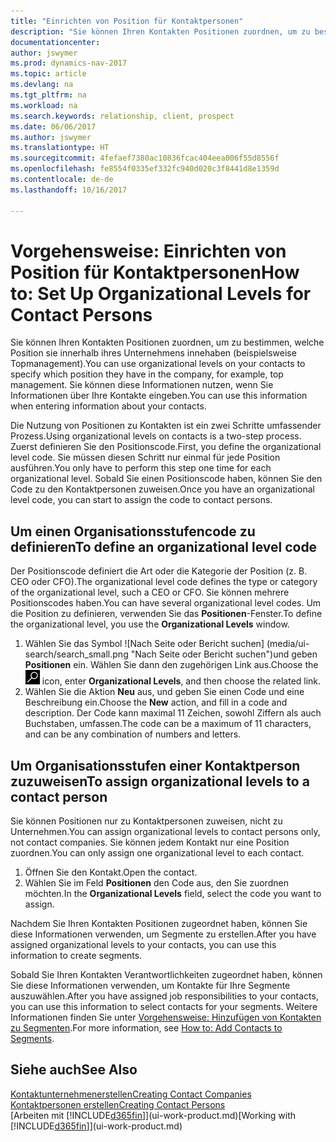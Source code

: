```yaml
---
title: "Einrichten von Position für Kontaktpersonen"
description: "Sie können Ihren Kontakten Positionen zuordnen, um zu bestimmen, welche Position sie innerhalb ihres Unternehmens innehaben (beispielsweise Topmanagement)."
documentationcenter: 
author: jswymer
ms.prod: dynamics-nav-2017
ms.topic: article
ms.devlang: na
ms.tgt_pltfrm: na
ms.workload: na
ms.search.keywords: relationship, client, prospect
ms.date: 06/06/2017
ms.author: jswymer
ms.translationtype: HT
ms.sourcegitcommit: 4fefaef7380ac10836fcac404eea006f55d8556f
ms.openlocfilehash: fe8554f0335ef332fc940d020c3f8441d8e1359d
ms.contentlocale: de-de
ms.lasthandoff: 10/16/2017

---
```

# <a name="how-to-set-up-organizational-levels-for-contact-persons"></a><span data-ttu-id="ae691-103">Vorgehensweise: Einrichten von Position für Kontaktpersonen</span><span class="sxs-lookup"><span data-stu-id="ae691-103">How to: Set Up Organizational Levels for Contact Persons</span></span>
<span data-ttu-id="ae691-104">Sie können Ihren Kontakten Positionen zuordnen, um zu bestimmen, welche Position sie innerhalb ihres Unternehmens innehaben (beispielsweise Topmanagement).</span><span class="sxs-lookup"><span data-stu-id="ae691-104">You can use organizational levels on your contacts to specify which position they have in the company, for example, top management.</span></span> <span data-ttu-id="ae691-105">Sie können diese Informationen nutzen, wenn Sie Informationen über Ihre Kontakte eingeben.</span><span class="sxs-lookup"><span data-stu-id="ae691-105">You can use this information when entering information about your contacts.</span></span>

<span data-ttu-id="ae691-106">Die Nutzung von Positionen zu Kontakten ist ein zwei Schritte umfassender Prozess.</span><span class="sxs-lookup"><span data-stu-id="ae691-106">Using organizational levels on contacts is a two-step process.</span></span> <span data-ttu-id="ae691-107">Zuerst definieren Sie den Positionscode.</span><span class="sxs-lookup"><span data-stu-id="ae691-107">First, you define the organizational level code.</span></span> <span data-ttu-id="ae691-108">Sie müssen diesen Schritt nur einmal für jede Position ausführen.</span><span class="sxs-lookup"><span data-stu-id="ae691-108">You only have to perform this step one time for each organizational level.</span></span> <span data-ttu-id="ae691-109">Sobald Sie einen Positionscode haben, können Sie den Code zu den Kontaktpersonen zuweisen.</span><span class="sxs-lookup"><span data-stu-id="ae691-109">Once you have an organizational level code, you can start to assign the code to contact persons.</span></span>

## <a name="to-define-an-organizational-level-code"></a><span data-ttu-id="ae691-110">Um einen Organisationsstufencode zu definieren</span><span class="sxs-lookup"><span data-stu-id="ae691-110">To define an organizational level code</span></span>
<span data-ttu-id="ae691-111">Der Positionscode definiert die Art oder die Kategorie der Position (z. B. CEO oder CFO).</span><span class="sxs-lookup"><span data-stu-id="ae691-111">The organizational level code defines the type or category of the organizational level, such a CEO  or CFO.</span></span> <span data-ttu-id="ae691-112">Sie können mehrere Positionscodes haben.</span><span class="sxs-lookup"><span data-stu-id="ae691-112">You can have several organizational level codes.</span></span> <span data-ttu-id="ae691-113">Um die Position zu definieren, verwenden Sie das **Positionen**-Fenster.</span><span class="sxs-lookup"><span data-stu-id="ae691-113">To define the organizational level, you use the **Organizational Levels** window.</span></span>

1. <span data-ttu-id="ae691-114">Wählen Sie das Symbol ![Nach Seite oder Bericht suchen] (media/ui-search/search_small.png "Nach Seite oder Bericht suchen")und geben **Positionen** ein. Wählen Sie dann den zugehörigen Link aus.</span><span class="sxs-lookup"><span data-stu-id="ae691-114">Choose the ![Search for Page or Report](media/ui-search/search_small.png "Search for Page or Report icon") icon, enter **Organizational Levels**, and then choose the related link.</span></span>
2. <span data-ttu-id="ae691-115">Wählen Sie die Aktion **Neu** aus, und geben Sie einen Code und eine Beschreibung ein.</span><span class="sxs-lookup"><span data-stu-id="ae691-115">Choose the **New** action, and fill in a code and description.</span></span> <span data-ttu-id="ae691-116">Der Code kann maximal 11 Zeichen, sowohl Ziffern als auch Buchstaben, umfassen.</span><span class="sxs-lookup"><span data-stu-id="ae691-116">The code can be a maximum of 11 characters, and can be any combination of numbers and letters.</span></span>

## <a name="to-assign-organizational-levels-to-a-contact-person"></a><span data-ttu-id="ae691-117">Um Organisationsstufen einer Kontaktperson zuzuweisen</span><span class="sxs-lookup"><span data-stu-id="ae691-117">To assign organizational levels to a contact person</span></span>
<span data-ttu-id="ae691-118">Sie können Positionen nur zu Kontaktpersonen zuweisen, nicht zu Unternehmen.</span><span class="sxs-lookup"><span data-stu-id="ae691-118">You can assign organizational levels to contact persons only, not contact companies.</span></span> <span data-ttu-id="ae691-119">Sie können jedem Kontakt nur eine Position zuordnen.</span><span class="sxs-lookup"><span data-stu-id="ae691-119">You can only assign one organizational level to each contact.</span></span>

1. <span data-ttu-id="ae691-120">Öffnen Sie den Kontakt.</span><span class="sxs-lookup"><span data-stu-id="ae691-120">Open the contact.</span></span>
2. <span data-ttu-id="ae691-121">Wählen Sie im Feld **Positionen** den Code aus, den Sie zuordnen möchten.</span><span class="sxs-lookup"><span data-stu-id="ae691-121">In the **Organizational Levels** field, select the code you want to assign.</span></span>

<span data-ttu-id="ae691-122">Nachdem Sie Ihren Kontakten Positionen zugeordnet haben, können Sie diese Informationen verwenden, um Segmente zu erstellen.</span><span class="sxs-lookup"><span data-stu-id="ae691-122">After you have assigned organizational levels to your contacts, you can use this information to create segments.</span></span>

<span data-ttu-id="ae691-123">Sobald Sie Ihren Kontakten Verantwortlichkeiten zugeordnet haben, können Sie diese Informationen verwenden, um Kontakte für Ihre Segmente auszuwählen.</span><span class="sxs-lookup"><span data-stu-id="ae691-123">After you have assigned job responsibilities to your contacts, you can use this information to select contacts for your segments.</span></span> <span data-ttu-id="ae691-124">Weitere Informationen finden Sie unter [Vorgehensweise: Hinzufügen von Kontakten zu Segmenten](marketing-add-contact-segment.md).</span><span class="sxs-lookup"><span data-stu-id="ae691-124">For more information, see [How to: Add Contacts to Segments](marketing-add-contact-segment.md).</span></span>

## <a name="see-also"></a><span data-ttu-id="ae691-125">Siehe auch</span><span class="sxs-lookup"><span data-stu-id="ae691-125">See Also</span></span>
[<span data-ttu-id="ae691-126">Kontaktunternehmenerstellen</span><span class="sxs-lookup"><span data-stu-id="ae691-126">Creating Contact Companies</span></span>](marketing-create-contact-companies.md)  
[<span data-ttu-id="ae691-127">Kontaktpersonen erstellen</span><span class="sxs-lookup"><span data-stu-id="ae691-127">Creating Contact Persons</span></span>](marketing-create-contact-persons.md)  
<span data-ttu-id="ae691-128">[Arbeiten mit [!INCLUDE[d365fin](includes/d365fin_md.md)]](ui-work-product.md)</span><span class="sxs-lookup"><span data-stu-id="ae691-128">[Working with [!INCLUDE[d365fin](includes/d365fin_md.md)]](ui-work-product.md)</span></span>  

